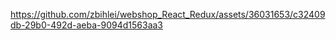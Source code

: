 

https://github.com/zbihlei/webshop_React_Redux/assets/36031653/c32409db-29b0-492d-aeba-9094d1563aa3

